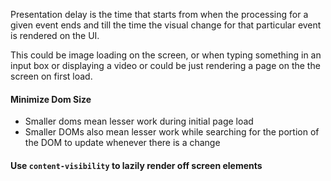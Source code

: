 Presentation delay is the time that starts from when the processing for a given event ends and till the time the visual change for that particular event is rendered on the UI.

This could be image loading on the screen, or when typing something in an input box or displaying a video or could be just rendering a page on the the screen on first load.

#### Minimize Dom Size

- Smaller doms mean lesser work during initial page load
- Smaller DOMs also mean lesser work while searching for the portion of the DOM to update whenever there is a change

#### Use `content-visibility` to lazily render off screen elements

